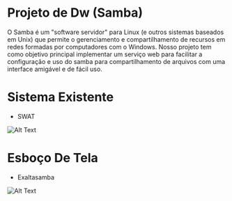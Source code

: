 # Projeto de Dw (Samba)
  O Samba é um "software servidor" para Linux (e outros sistemas baseados em Unix) que permite o gerenciamento e compartilhamento de recursos em redes formadas por computadores com o Windows.
  Nosso projeto tem como objetivo principal implementar um serviço web para facilitar a configuração e uso do samba para compartilhamento de arquivos com uma interface amigável e de fácil uso.

# Sistema Existente
  - SWAT
  
![Alt Text](http://www.ajsolucionesinformaticas.com/imagenes/ics/ics_3.jpg)

# Esboço De Tela
  - Exaltasamba

![Alt Text](https://github.com/gabbezerra/ProjetoDw/blob/master/Esbo%C3%A7o-2.jpg?raw=true)
